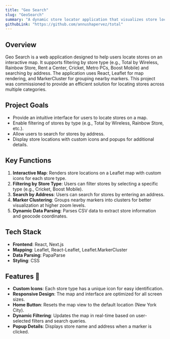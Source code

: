 ```yaml
---
title: "Geo Search"
slug: "GeoSearch"
summary: "A dynamic store locator application that visualizes store locations on an interactive map, allowing users to search and filter by store type and address. This project was commissioned to provide an efficient solution for locating stores across multiple categories."
githubLink: "https://github.com/annushapervez/total"
---
```


## Overview
Geo Search is a web application designed to help users locate stores on an interactive map. It supports filtering by store type (e.g., Total by Wireless, Rainbow Store, Rent a Center, Cricket, Metro PCs, Boost Mobile) and searching by address. The application uses React, Leaflet for map rendering, and MarkerCluster for grouping nearby markers. This project was commissioned to provide an efficient solution for locating stores across multiple categories.

## Project Goals
- Provide an intuitive interface for users to locate stores on a map.
- Enable filtering of stores by type (e.g., Total by Wireless, Rainbow Store, etc.).
- Allow users to search for stores by address.
- Display store locations with custom icons and popups for additional details.

## Key Functions
1. **Interactive Map**: Renders store locations on a Leaflet map with custom icons for each store type.
2. **Filtering by Store Type**: Users can filter stores by selecting a specific type (e.g., Cricket, Boost Mobile).
3. **Search by Address**: Users can search for stores by entering an address.
4. **Marker Clustering**: Groups nearby markers into clusters for better visualization at higher zoom levels.
5. **Dynamic Data Parsing**: Parses CSV data to extract store information and geocode coordinates.

## Tech Stack
- **Frontend**: React, Next.js
- **Mapping**: Leaflet, React-Leaflet, Leaflet.MarkerCluster
- **Data Parsing**: PapaParse
- **Styling**: CSS

## Features 🌟
- **Custom Icons**: Each store type has a unique icon for easy identification.
- **Responsive Design**: The map and interface are optimized for all screen sizes.
- **Home Button**: Resets the map view to the default location (New York City).
- **Dynamic Filtering**: Updates the map in real-time based on user-selected filters and search queries.
- **Popup Details**: Displays store name and address when a marker is clicked.